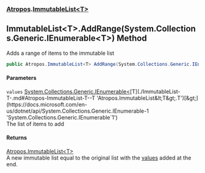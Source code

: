 ### [Atropos](./Atropos.md 'Atropos').[ImmutableList&lt;T&gt;](./ImmutableList-T-.md 'Atropos.ImmutableList&lt;T&gt;')
## ImmutableList&lt;T&gt;.AddRange(System.Collections.Generic.IEnumerable&lt;T&gt;) Method
Adds a range of items to the immutable list  
```csharp
public Atropos.ImmutableList<T> AddRange(System.Collections.Generic.IEnumerable<T> values);
```
#### Parameters
<a name='Atropos-ImmutableList-T--AddRange(System-Collections-Generic-IEnumerable-T-)-values'></a>
`values` [System.Collections.Generic.IEnumerable&lt;](https://docs.microsoft.com/en-us/dotnet/api/System.Collections.Generic.IEnumerable-1 'System.Collections.Generic.IEnumerable`1')[T](./ImmutableList-T-.md#Atropos-ImmutableList-T--T 'Atropos.ImmutableList&lt;T&gt;.T')[&gt;](https://docs.microsoft.com/en-us/dotnet/api/System.Collections.Generic.IEnumerable-1 'System.Collections.Generic.IEnumerable`1')  
The list of items to add  
  
#### Returns
[Atropos.ImmutableList&lt;](./ImmutableList-T-.md 'Atropos.ImmutableList&lt;T&gt;')[T](./ImmutableList-T-.md#Atropos-ImmutableList-T--T 'Atropos.ImmutableList&lt;T&gt;.T')[&gt;](./ImmutableList-T-.md 'Atropos.ImmutableList&lt;T&gt;')  
A new immutable list equal to the original list with the [values](#Atropos-ImmutableList-T--AddRange(System-Collections-Generic-IEnumerable-T-)-values 'Atropos.ImmutableList&lt;T&gt;.AddRange(System.Collections.Generic.IEnumerable&lt;T&gt;).values') added at the end.  
